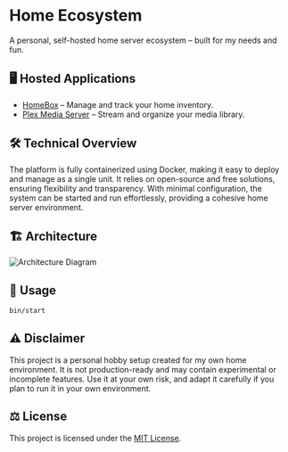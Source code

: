 # Home Ecosystem

A personal, self-hosted home server ecosystem – built for my needs and fun.

## 🖥️ Hosted Applications

- [HomeBox](https://homebox.software/en/) – Manage and track your home inventory.
- [Plex Media Server](https://www.plex.tv) – Stream and organize your media library.

## 🛠️ Technical Overview

The platform is fully containerized using Docker, making it easy to deploy and manage as a single unit. It relies on
open-source and free solutions, ensuring flexibility and transparency. With minimal configuration, the system can be
started and run effortlessly, providing a cohesive home server environment.

## 🏗️ Architecture

![Architecture Diagram](https://img.plantuml.biz/plantuml/png/TL9DQyCm3BtdLuYSjaD6QLCAevYoxR33DZhQMmd3gqKQsiJ6zaP6wN-VvARveDHW4qbFxptBMJWlhVyf3r5qTm_nwtgzZ44wCDhwBuuYe1KPkTtB725-qTizMdZMfT4EOpXItUiS_OwonoYWDnzvKTKPpESMVz4wJ8pLzPyG4CejDIGGa9GzqHuoCP8TFSvcwRHdIPVufEkpJXEmaZH6Y1xzkK8A_OQET39EHwEETNd0XfA_u1rL8M65bjnd30hPAv6GJQ1j3aUhlDaLIc6LgKHS82UUJxWoK79WzAhGjDmOoZITZ3lxz1IvHTVSG3jFqUhpZUUYf9VVqc7VTmDdgGxSFSB5qeCOifDxNWki5Fyl_m00)


## 🚀 Usage

```bash
bin/start
```

## ⚠️ Disclaimer

This project is a personal hobby setup created for my own home environment. It is not production-ready and may contain
experimental or incomplete features. Use it at your own risk, and adapt it carefully if you plan to run it in your own
environment.

## ⚖️ License

This project is licensed under the [MIT License](LICENSE).
